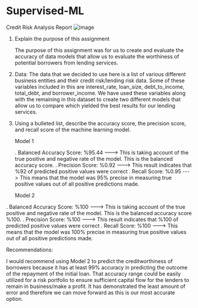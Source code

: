 # Supervised-ML
Credit Risk Analysis Report
![image](https://github.com/nasr9000/Supervised-ML/assets/128746625/83ecc03a-1fd3-49fe-97cc-df24967b5514)


1. Explain the purpose of this assignment
   
   The purpose of this assignment was for us to create and evaluate the accuracy of data models that allow us to evaluate the worthiness of potential borrowers from lending services.

2. Data: The data that we decided to use here is a list of various different business entities and their credit risk/lending risk data. Some of these variables included in this are interest_rate, loan_size, debt_to_income, total_debt, and borrower_income. We have used these variables along with the remaining in this dataset to create two different models that allow us to compare which yielded the best results for our lending services. 

3. Using a bulleted list, describe the accuracy score, the precision score, and recall score of the machine learning model.

   Model 1
   
   . Balanced Accuracy Score: %95.44 ---> This is taking account of the true positive and negative rate of the model. This is the balanced accuracy score.
   . Precision Score: %0.92 ---> This result indicates that %92 of predicted positive values were correct
   . Recall Score: %0.95 ---> This means that the model was 95% precise in measuring true positive values out of all positive predictions made.
  
   Model 2
   
 . Balanced Accuracy Score: %100 ---> This is taking account of the true positive and negative rate of the model. This is the balanced accuracy score %100.
 . Precision Score: %100 --->  This result indicates that %100 of predicted positive values were correct
 . Recall Score: %100 ---> This means that the model was 100% precise in measuring true positive values out of all positive predictions made.

Recommendations:

I would recommend using Model 2 to predict the creditworthiness of borrowers because it has at least 99% accuracy in predicting the outcome of the repayment of the initial loan. That accuracy range could be easily utilized for a risk portfolio to ensure sufficient capital flow for the lenders to remain in business/make a profit. It has demonstrated the least amount of error and therefore we can move forward as this is our most accurate option. 
